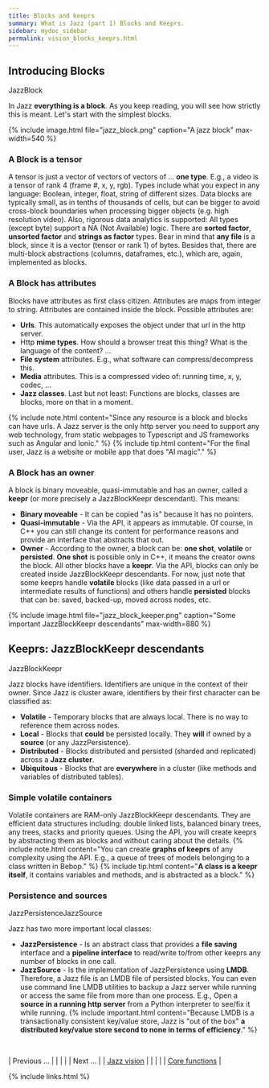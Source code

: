 ```yaml
---
title: Blocks and keeprs
summary: What is Jazz (part 1) Blocks and Keeprs.
sidebar: mydoc_sidebar
permalink: vision_blocks_keeprs.html
---
```


## Introducing Blocks

<span class="label label-info">JazzBlock</span>

In Jazz **everything is a block**. As you keep reading, you will see how strictly this is meant. Let's start with the simplest blocks.

{% include image.html file="jazz_block.png" caption="A jazz block" max-width=540 %}

### A Block is a tensor

A tensor is just a vector of vectors of vectors of ... **one type**. E.g., a video is a tensor of rank 4 (frame #, x, y, rgb). Types
include what you expect in any language: Boolean, integer, float, string of different sizes. Data blocks are typically small, as
in tenths of thousands of cells, but can be bigger to avoid cross-block boundaries when processing bigger objects (e.g. high resolution
video). Also, rigorous data analytics is supported: All types (except byte) support a NA (Not Available) logic. There are **sorted factor**,
**unsorted factor** and **strings as factor** types. Bear in mind that **any file** is a block, since it is a vector (tensor or rank 1)  of
bytes. Besides that, there are multi-block abstractions (columns, dataframes, etc.), which are, again, implemented as blocks.

### A Block has attributes

Blocks have attributes as first class citizen. Attributes are maps from integer to string. Attributes are contained inside the
block. Possible attributes are:

* **Urls**. This automatically exposes the object under that url in the http server.
* Http **mime types**. How should a browser treat this thing? What is the language of the content? ...
* **File system** attributes. E.g., what software can compress/decompress this.
* **Media** attributes. This is a compressed video of: running time, x, y, codec, ...
* **Jazz classes**. Last but not least: Functions are blocks, classes are blocks, more on that in a moment.

{% include note.html content="Since any resource is a block and blocks can have urls. A Jazz server is the only http server you need
to support any web technology, from static webpages to Typescript and JS frameworks such as Angular and Ionic." %}
{% include tip.html content="For the final user, Jazz is a website or mobile app that does \"AI magic\"." %}

### A Block has an owner

A block is binary moveable, quasi-immutable and has an owner, called a **keepr** (or more precisely a JazzBlockKeepr descendant).
This means:

* **Binary moveable** - It can be copied "as is" because it has no pointers.
* **Quasi-immutable** - Via the API, it appears as immutable. Of course, in C++ you can still change its content for performance reasons and
provide an interface that abstracts that out.
* **Owner** - According to the owner, a block can be: **one shot**, **volatile** or **persisted**. **One shot** is possible only in C++, it
means the creator owns the block. All other blocks have a **keepr**. Via the API, blocks can only be created inside JazzBlockKeepr descendants.
For now, just note that some keeprs handle **volatile** blocks (like data passed in a url or intermediate results of functions) and others
handle **persisted** blocks that can be: saved, backed-up, moved across nodes, etc.

{% include image.html file="jazz_block_keeper.png" caption="Some important JazzBlockKeepr descendants" max-width=880 %}


## Keeprs: JazzBlockKeepr descendants

<span class="label label-info">JazzBlockKeepr</span>

Jazz blocks have identifiers. Identifiers are unique in the context of their owner. Since Jazz is cluster aware, identifiers by their first
character can be classified as:

* **Volatile** - Temporary blocks that are always local. There is no way to reference them across nodes.
* **Local** - Blocks that **could** be persisted locally. They **will** if owned by a **source** (or any JazzPersistence).
* **Distributed** - Blocks distributed and persisted (sharded and replicated) across a **Jazz cluster**.
* **Ubiquitous** - Blocks that are **everywhere** in a cluster (like methods and variables of distributed tables).

### Simple volatile containers

Volatile containers are RAM-only JazzBlockKeepr descendants. They are efficient data structures including: double linked lists, balanced
binary trees, any trees, stacks and priority queues. Using the API, you will create keeprs by abstracting them as blocks and without caring
about the details.
{% include note.html content="You can create **graphs of keeprs** of any complexity using the API. E.g., a queue of trees of models belonging
to a class written in Bebop." %}
{% include tip.html content="**A class is a keepr itself**, it contains variables and methods, and is abstracted as a block." %}

### Persistence and sources

<span class="label label-info">JazzPersistence</span><span class="label label-info">JazzSource</span>

Jazz has two more important local classes:

* **JazzPersistence** - Is an abstract class that provides a **file saving** interface and a **pipeline interface** to read/write to/from
other keeprs any number of blocks in one call.
* **JazzSource** - Is the implementation of JazzPersistence using **LMDB**. Therefore, a Jazz file is an LMDB file of persisted blocks.
You can even use command line LMDB utilities to backup a Jazz server while running or access the same file from more than one process.
E.g., Open a **source in a running http server** from a Python interpreter to see/fix it while running.
{% include important.html content="Because LMDB is a transactionally consistent key/value store, Jazz is \"out of the box\" **a distributed
key/value store second to none in terms of efficiency**." %}

<br/>

| <span class="label label-default">Previous ...</span> | | | | | <span class="label label-info">Next ...</span> |
| [Jazz vision](basics_jazz_vision.html) | | | | | [Core functions](vision_core_functions.html) |

{% include links.html %}
